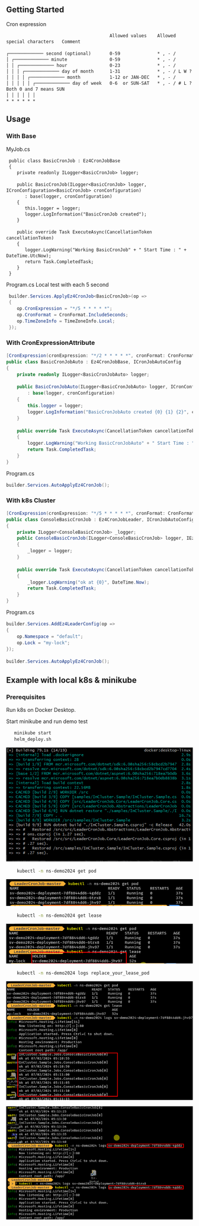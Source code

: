 <!-- @format -->

<!-- GETTING STARTED -->

## Getting Started

Cron expression

```text
                                       Allowed values    Allowed special characters   Comment

┌───────────── second (optional)       0-59              * , - /
│ ┌───────────── minute                0-59              * , - /
│ │ ┌───────────── hour                0-23              * , - /
│ │ │ ┌───────────── day of month      1-31              * , - / L W ?
│ │ │ │ ┌───────────── month           1-12 or JAN-DEC   * , - /
│ │ │ │ │ ┌───────────── day of week   0-6  or SUN-SAT   * , - / # L ?                Both 0 and 7 means SUN
│ │ │ │ │ │
* * * * * *
```

<!-- USAGE EXAMPLES -->

## Usage

### With Base

MyJob.cs

```CSHARP
 public class BasicCronJob : Ez4CronJobBase
 {
    private readonly ILogger<BasicCronJob> logger;

    public BasicCronJob(ILogger<BasicCronJob> logger, ICronConfiguration<BasicCronJob> cronConfiguration)
       : base(logger, cronConfiguration)
    {
       this.logger = logger;
       logger.LogInformation("BasicCronJob created");
    }

    public override Task ExecuteAsync(CancellationToken cancellationToken)
    {
       logger.LogWarning("Working BasicCronJob" + " Start Time : " + DateTime.UtcNow);
       return Task.CompletedTask;
    }
 }
```

Program.cs Local test with each 5 second

```csharp
 builder.Services.ApplyEz4CronJob<BasicCronJob>(op =>
 {
    op.CronExpression = "*/5 * * * * *";
    op.CronFormat = CronFormat.IncludeSeconds;
    op.TimeZoneInfo = TimeZoneInfo.Local;
 });
```

### With CronExpressionAttribute

```csharp
[CronExpression(cronExpression: "*/2 * * * * *", cronFormat: CronFormat.IncludeSeconds)]
public class BasicCronJobAuto : Ez4CronJobBase, ICronJobAutoConfig
{
    private readonly ILogger<BasicCronJobAuto> logger;

    public BasicCronJobAuto(ILogger<BasicCronJobAuto> logger, ICronConfiguration<BasicCronJobAuto> cronConfiguration)
        : base(logger, cronConfiguration)
    {
        this.logger = logger;
        logger.LogInformation("BasicCronJobAuto created {0} {1} {2}", cronConfiguration.CronExpression, cronConfiguration.TimeZoneInfo, cronConfiguration.CronFormat);
    }

    public override Task ExecuteAsync(CancellationToken cancellationToken)
    {
        logger.LogWarning("Working BasicCronJobAuto" + " Start Time : " + DateTime.UtcNow);
        return Task.CompletedTask;
    }
}
```

Program.cs

```csharp
builder.Services.AutoApplyEz4CronJob();
```

### With k8s Cluster

```csharp
[CronExpression(cronExpression: "*/5 * * * * *", cronFormat: CronFormat.IncludeSeconds)]
public class ConsoleBasicCronJob : Ez4CronJobLeader, ICronJobAutoConfig
{
    private ILogger<ConsoleBasicCronJob> _logger;
    public ConsoleBasicCronJob(ILogger<ConsoleBasicCronJob> logger, IEz4LeaderConfiguration Ez4CronJobLeaderOption, ICronConfiguration<ConsoleBasicCronJob> cronConfig) : base(logger, Ez4CronJobLeaderOption, cronConfig)
    {
        _logger = logger;
    }

    public override Task ExecuteAsync(CancellationToken cancellationToken)
    {
        _logger.LogWarning("ok at {0}", DateTime.Now);
        return Task.CompletedTask;
    }
}
```

Program.cs

```csharp
builder.Services.AddEz4LeaderConfig(op =>
{
    op.Namespace = "default";
    op.Lock = "my-lock";
});

builder.Services.AutoApplyEz4CronJob();
```

## Example with local k8s & minikube

### Prerequisites

Run k8s on Docker Desktop.

Start minikube and run demo test

```sh
   minikube start
   helm_deploy.sh
```

[helm_ex]: https://github.com/luhamter09/Ez4.CronJob.Samples/blob/main/img/helm_ex.png
[kube_get_pod]: https://github.com/luhamter09/Ez4.CronJob.Samples/blob/main/img/kube_get_pod.png
[kube_get_lease]: https://github.com/luhamter09/Ez4.CronJob.Samples/blob/main/img/kube_get_lease.png
[kube_logs_lease]: https://github.com/luhamter09/Ez4.CronJob.Samples/blob/main/img/kube_logs_lease.png
[kube_logs_lease_another]: https://github.com/luhamter09/Ez4.CronJob.Samples/blob/main/img/kube_logs_lease_another.png

![Image description][helm_ex]

```sh
    kubectl -n ns-demo2024 get pod
```

![Image description][kube_get_pod]

```sh
    kubectl -n ns-demo2024 get lease
```

![Image description][kube_get_lease]

```sh
    kubectl -n ns-demo2024 logs replace_your_lease_pod
```

![Image description][kube_logs_lease]

![Image description][kube_logs_lease_another]
